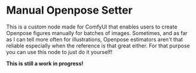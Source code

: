 # Manual Openpose Setter

This is a custom node made for ComfyUI that enables users to create Openpose figures manually for batches of images.
Sometimes, and as far as I can tell more often for illustrations, Openpose estimators aren't that reliable especially when
the reference is that great either. For that purpose you can use this node to just do it yourself!

**This is still a work in progress!**
